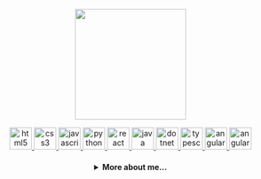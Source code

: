 <p align="center">
  <img align="center" width="200" height="200" src="https://c.tenor.com/5ry-200hErMAAAAd/hacker-hacker-man.gif" />
</p>

  <p align="center">
   <a href="https://developer.mozilla.org/pt-BR/docs/Web/HTML">
      <img src="https://cdn.jsdelivr.net/gh/devicons/devicon/icons/html5/html5-plain.svg" alt="html5" width="40" height="40"/>
   </a>
   <a href="https://developer.mozilla.org/pt-BR/docs/Web/CSS">
      <img src="https://cdn.jsdelivr.net/gh/devicons/devicon/icons/css3/css3-plain.svg" alt="css3" width="40" height="40"/>
   </a>
   <a href="https://developer.mozilla.org/en-US/docs/Web/JavaScript">
      <img src="https://cdn.jsdelivr.net/gh/devicons/devicon/icons/javascript/javascript-original.svg" alt="javascript" width="40" height="40"/>
   </a>
   <a href="https://www.python.org">
      <img src="https://cdn.jsdelivr.net/gh/devicons/devicon/icons/python/python-original.svg" alt="python" width="40" height="40"/>
   </a>
   <a href="https://expo.dev/">
      <img src="https://cdn.jsdelivr.net/gh/devicons/devicon/icons/react/react-original.svg" alt="react" width="40" height="40"/>
   </a>
   <a href="https://www.java.com/pt-BR/">
      <img src="https://cdn.jsdelivr.net/gh/devicons/devicon/icons/java/java-original.svg" alt="java" width="40" height="40"/>
   </a>
   <a href="https://dotnet.microsoft.com/en-us/">
      <img src="https://cdn.jsdelivr.net/gh/devicons/devicon/icons/dotnetcore/dotnetcore-original.svg" alt="dotnet" width="40" height="40"/>
   </a>
   <a href="https://www.typescriptlang.org/">
      <img src="https://cdn.jsdelivr.net/gh/devicons/devicon/icons/typescript/typescript-original.svg" alt="typescript" width="40" height="40"/>
   </a>
   <a href="https://angular.io/">
      <img src="https://cdn.jsdelivr.net/gh/devicons/devicon/icons/angularjs/angularjs-original.svg" alt="angular" width="40" height="40"/>
   </a>
   <a href="https://flutter.dev/">
      <img src="https://cdn.jsdelivr.net/gh/devicons/devicon/icons/flutter/flutter-original.svg" alt="angular" width="40" height="40"/>
   </a>
</p>

<h4 align="center">
<details>
<summary>More about me...</summary>
<h1 align="center"><img src="https://media.giphy.com/media/hvRJCLFzcasrR4ia7z/giphy.gif" width="25px">Hi! My name is Raul! I'm a Software Engineer!</h1></img>

<p align="center">
  <a href="https://github.com/dev-raulsouza">
    <img
      align="center"
      height="150em"
      src="https://github-readme-stats.vercel.app/api?username=dev-raulsouza&show_icons=true&include_all_commits=true&count_private=true&theme=tokyonight"
    />
  </a>
  <a href="https://github.com/dev-raulsouza">
    <img
      align="center"
      height="150em"
      src="https://github-readme-stats.vercel.app/api/top-langs/?username=dev-raulsouza&show_icons=true&include_all_commits=true&count_private=true&layout=compact&theme=tokyonight"
    />
  </a>
</p>


<p align="center">
  <a href="https://github.com/dev-raulsouza">
    <img
      align="center"
      src="https://github-profile-trophy.vercel.app/?username=dev-raulsouza&theme=onedark&no-frame=true&row=1&&margin-w=20&no-bg=true"
    />
  </a>
</a>
</p>

<h3 align="center">Working on:</h3>

<p align="center">
  <a href="https://github.com/dev-raulsouza/app-maisvistorias">
    <img
      align="center"
      height="120em"
      src="https://github-readme-stats.vercel.app/api/pin/?username=dev-raulsouza&repo=app-maisvistorias&theme=tokyonight">
    </img>
  </a>
</p>

<h3 align="center">Contact me!</h3>

<p align="center">
  <a href="https://www.linkedin.com/in/raul-d-souza/">
    <img
         align="center"
         src="https://img.shields.io/badge/LinkedIn-1C1C1C?style=for-the-badge&logo=linkedin&logoColor=00FFFF"
  </a>
 
</p>
